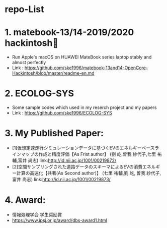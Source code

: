# repo-List  

# 1. matebook-13/14-2019/2020 hackintosh  
 - Run Apple's macOS on HUAWEI MateBook series laptop stably and almost perfectly
 - Link : https://github.com/ske1996/matebook-13and14-OpenCore-Hackintosh/blob/master/readme-en.md  
 
# 2. ECOLOG-SYS  
 - Some sample codes which used in my reserch project and my papers
 - Link : https://github.com/ske1996/ECOLOG-SYS
 
# 3. My Published Paper:
 - [1]仮想定速走行シミュレーションデータに基づくEVのエネルギーベースラインマップの作成と精度評価【As Frist author】 (劉 屹,曽我 紗代子,七里 祐輔,富井 尚志) link:http://id.nii.ac.jp/1001/00219872/
 - [2]空間サンプリングされた道路データのスキーマによるEVの消費エネルギー計算の高速化【共著(As Second author)】 (七里 祐輔,劉 屹, 曽我 紗代子,富井 尚志) link:http://id.nii.ac.jp/1001/00219873/
 
 # 4. Award:
 - 情報処理学会 学生奨励賞
 - https://www.ipsj.or.jp/award/dbs-award1.html
